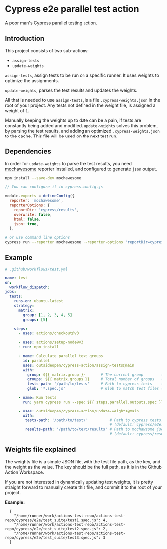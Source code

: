 # Cypress e2e parallel test action

A poor man's Cypress parallel testing action.

## Introduction

This project consists of two sub-actions:

- `assign-tests`
- `update-weights`

`assign-tests`, assign tests to be run on a specific runner. It uses weights to optimize the assignments.

`update-weights`, parses the test results and updates the weights.

All that is needed to use `assign-tests`, is a file `.cypress-weights.json` in the root of your project. Any tests not defined in the weight file, is assigned a weight of `1`.

Manually keeping the weights up to date can be a pain, if tests are constantly being added and modified. `update-weights` solves this problem, by parsing the test results, and adding an optimized `.cypress-weights.json` to the cache. This file will be used on the next test run.

## Dependencies

In order for `update-weights` to parse the test results, you need [mochawesome](https://github.com/adamgruber/mochawesome) reporter installed, and configured to generate `json` output.

```bash
npm install --save-dev mochawesome
```

```js
// You can configure it in cypress.config.js

module.exports = defineConfig({
  reporter: 'mochawesome',
  reporterOptions: {
    reportDir: 'cypress/results',
    overwrite: false,
    html: false,
    json: true,
  },
```

```bash
# or use command line options
cypress run --reporter mochawesome --reporter-options "reportDir=cypress/results,overwrite=false,html=false,json=true"
```


## Example

```yaml
# .github/workflows/test.yml

name: test
on:
  workflow_dispatch:
jobs:
  tests:
    runs-on: ubuntu-latest
    strategy:
      matrix:
        group: [1, 2, 3, 4, 5]
        groups: [5]

    steps:
      - uses: actions/checkout@v3

      - uses: actions/setup-node@v3
      - run: npm install

      - name: Calculate parallel test groups
        id: parallel
        uses: outsideopen/cypress-action/assign-tests@main
        with:
          group: ${{ matrix.group }}       # The current group        (default: 1)
          groups: ${{ matrix.groups }}     # Total number of groups   (default: 1)
          tests-path: '/path/to/tests'     # Path to cypress tests    (default: cypress/e2e)
          glob: '*.spec.js'                # Glob to match test files (default: **/*.cy.js)

      - name: Run tests
        run: yarn cypress run --spec ${{ steps.parallel.outputs.spec }} --reporter mochawesome --reporter-options "reportDir=cypress/results,overwrite=false,html=false,json=true"

      - uses: outsideopen/cypress-action/update-weights@main
        with:
         tests-path: '/path/to/tests'          # Path to cypress tests. Same as above 
                                               # (default: cypress/e2e)
         results-path: '/path/to/test/results' # Path to mochawsome json results (as specified in reportsDir above)
                                               # (default: cypress/results)
```

## Weights file explained

The weights file is a simple JSON file, with the test file path, as the key, and the weight as the value. The key should be the full path, as it is in the Github Action Workspace.

If you are not interested in dynamically updating test weights, it is pretty straight forward to manually create this file, and commit it to the root of your project.

**Example:**

```
  {
    "/home/runner/work/actions-test-repo/actions-test-repo/cypress/e2e/test_suite/test1.spec.js": 4,
    "/home/runner/work/actions-test-repo/actions-test-repo/cypress/e2e/test_suite/test2.spec.js": 2,
    "/home/runner/work/actions-test-repo/actions-test-repo/cypress/e2e/test_suite/test3.spec.js": 3
  }
```
